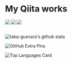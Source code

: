 # My Qiita works
<a href="http://qiita.com/guevara-net">
  <img align="left" src="https://qiita-badge.apiapi.app/s/guevara-net/posts.svg" />
</a>
<a href="http://qiita.com/guevara-net">
  <img align="left" src="https://qiita-badge.apiapi.app/s/guevara-net/contributions.svg" />
</a>
<a href="http://qiita.com/guevara-net">
  <img align="left" src="https://qiita-badge.apiapi.app/s/guevara-net/followers.svg" />
</a>

<br />
<br />

![taka-guevara's github stats](https://github-readme-stats.vercel.app/api?username=taka-guevara&theme=cobalt&show_icons=true)

![GitHub Extra Pins](https://github-readme-stats.vercel.app/api/pin/?username=taka-guevara&theme=cobalt&repo=FlutterMessangerApp)

![Top Languages Card](https://github-readme-stats.vercel.app/api/top-langs/?username=taka-guevara&theme=cobalt)

<!--
**taka-guevara/taka-guevara** is a ✨ _special_ ✨ repository because its `README.md` (this file) appears on your GitHub profile.

Here are some ideas to get you started:

- 🔭 I’m currently working on ...
- 🌱 I’m currently learning ...
- 👯 I’m looking to collaborate on ...
- 🤔 I’m looking for help with ...
- 💬 Ask me about ...
- 📫 How to reach me: ...
- 😄 Pronouns: ...
- ⚡ Fun fact: ...
-->
